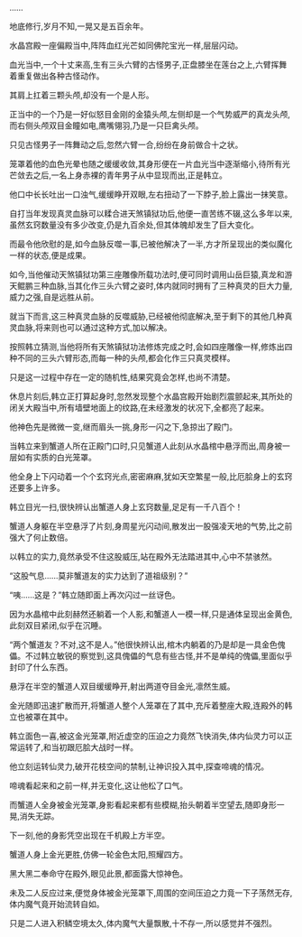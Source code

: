 
……

地底修行,岁月不知,一晃又是五百余年。

水晶宫殿一座偏殿当中,阵阵血红光芒如同佛陀宝光一样,层层闪动。

血光当中,一个十丈来高,生有三头六臂的古怪男子,正盘膝坐在莲台之上,六臂挥舞着重复做出各种古怪动作。

其肩上扛着三颗头颅,却没有一个是人形。

正当中的一个乃是一好似怒目金刚的金猿头颅,左侧却是一个气势威严的真龙头颅,而右侧头颅双目金瞳如电,鹰嘴翎羽,乃是一只巨禽头颅。

只见古怪男子一阵舞动之后,忽然六臂一合,纷纷在身前做合十之状。

笼罩着他的血色光晕也随之缓缓收敛,其身形便在一片血光当中逐渐缩小,待所有光芒敛去之后,一名上身赤裸的青年男子从中显现而出,正是韩立。

他口中长长吐出一口浊气,缓缓睁开双眼,左右扭动了一下脖子,脸上露出一抹笑意。

自打当年发现真灵血脉可以糅合进天煞镇狱功后,他便一直苦练不辍,这么多年以来,虽然玄窍数量没有多少改变,仍是九百余处,但其体魄却发生了巨大变化。

而最令他欣慰的是,如今血脉反噬一事,已被他解决了一半,方才所呈现出的类似魔化一样的状态,便是成果。

如今,当他催动天煞镇狱功第三座雕像所载功法时,便可同时调用山岳巨猿,真龙和游天鲲鹏三种血脉,当其化作三头六臂之姿时,体内就同时拥有了三种真灵的巨大力量,威力之强,自是远胜从前。

就当下而言,这三种真灵血脉的反噬威胁,已经被他彻底解决,至于剩下的其他几种真灵血脉,将来则也可以通过这种方式,加以解决。

按照韩立猜测,当他将所有天煞镇狱功法修炼完成之时,会如四座雕像一样,修炼出四种不同的三头六臂形态,而每一种的头颅,都会化作三只真灵模样。

只是这一过程中存在一定的随机性,结果究竟会怎样,也尚不清楚。

休息片刻后,韩立正打算起身时,忽然发现整个水晶宫殿开始剧烈震颤起来,其所处的闭关大殿当中,所有墙壁地面上的纹路,在未经激发的状况下,全都亮了起来。

他神色先是微微一变,继而眉头一挑,身形一闪之下,急掠出了殿门。

当韩立来到蟹道人所在正殿门口时,只见蟹道人此刻从水晶棺中悬浮而出,周身被一层如有实质的白光笼罩。

他全身上下闪动着一个个玄窍光点,密密麻麻,犹如天空繁星一般,比厄脍身上的玄窍还要多上许多。

韩立目光一扫,很快辨认出蟹道人身上玄窍数量,足足有一千八百个！

蟹道人身躯在半空悬浮了片刻,身周星光闪动间,散发出一股强凌天地的气势,比之前强大了何止数倍。

以韩立的实力,竟然承受不住这股威压,站在殿外无法踏进其中,心中不禁骇然。

“这股气息……莫非蟹道友的实力达到了道祖级别？”

“咦……这是？”韩立随即面上再次闪过一丝讶色。

因为水晶棺中此刻赫然还躺着一个人影,和蟹道人一模一样,只是通体呈现出金黄色,此刻双目紧闭,似乎在沉睡。

“两个蟹道友？不对,这不是人。”他很快辨认出,棺木内躺着的乃是却是一具金色傀儡。不过韩立敏锐的察觉到,这具傀儡的气息有些古怪,并不是单纯的傀儡,里面似乎封印了什么东西。

悬浮在半空的蟹道人双目缓缓睁开,射出两道夺目金光,凛然生威。

金光随即迅速扩散而开,将蟹道人整个人笼罩在了其中,充斥着整座大殿,连殿外的韩立也被罩在其中。

韩立面色一喜,被这金光笼罩,附近虚空的压迫之力竟然飞快消失,体内仙灵力可以正常运转了,和当初跟厄脍大战时一样。

他立刻运转仙灵力,破开花枝空间的禁制,让神识投入其中,探查啼魂的情况。

啼魂看起来和之前一样,并无变化,这让他松了口气。

而蟹道人全身被金光笼罩,身影看起来都有些模糊,抬头朝着半空望去,随即身形一晃,消失无踪。

下一刻,他的身影凭空出现在千机殿上方半空。

蟹道人身上金光更胜,仿佛一轮金色太阳,照耀四方。

黑大黑二奉命守在殿外,眼见此景,都面露大惊神色。

未及二人反应过来,便觉身体被金光笼罩下,周围的空间压迫之力竟一下子荡然无存,体内魔气竟开始流转自如。

只是二人进入积鳞空境太久,体内魔气大量飘散,十不存一,所以感觉并不强烈。